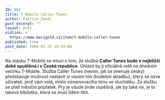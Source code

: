 ```yaml
---
ID: 882
title: T-Mobile Caller Tunes
author: Patrick Zandl
post_excerpt: ""
layout: post
oldlink: >
  https://www.marigold.cz/item/t-mobile-caller-tunes
published: true
post_date: 2004-02-25 16:59:00
---
```

Na stánku T-Mobile se mluví o tom, že služba <STRONG>Caller Tunes bude v nejbližší době spuštěná i v České republice</STRONG>. Ohlásit by ji oficiálně měli na dnešním večírku T-Mobile. Služba Caller Tunes (nevím, jak se jmenuje česky) představuje možnost nastavit si vlastní tón (hudební skladbu), který se ozve uživateli, jenž vám volá, místo oznamovacího tónu ve sluchátku. Za službu se platí měsíční poplatek. Prý je všude jinde úspěšná, jak by také ne, je to taková blbůstka, která se musí lidem líbit.